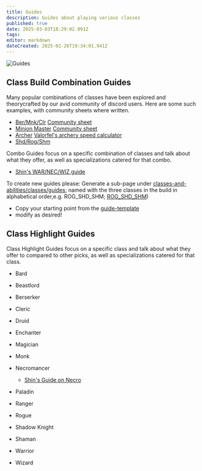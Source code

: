 ```yaml
---
title: Guides
description: Guides about playing various classes
published: true
date: 2025-03-03T18:29:02.091Z
tags: 
editor: markdown
dateCreated: 2025-02-26T19:34:01.941Z
---
```


![Guides](/images/guides.webp)


## Class Build Combination Guides

Many popular combinations of classes have been explored and theorycrafted by our avid community of discord users. Here are some such examples, with community sheets where written.

- [Ber/Mnk/Clr](https://discord.com/channels/1204418766318862356/1326180461973868638) [Community sheet](https://docs.google.com/spreadsheets/d/e/2PACX-1vQZjjDWT7L52mBGZfINOQpPAch4drBaj9NdZW8NJG3Qs5OeB6Ss6J9qzmVScJ4HRos-S_5_Qf-mezAE/pubhtml)
- [Minion Master](https://discord.com/channels/1204418766318862356/1324925788927164458) [Community sheet](https://docs.google.com/spreadsheets/d/1JvRP0JYupPRjlFyMcjl8TqlA896rQ25YyiffeQsudXI/edit?usp=sharing)
- [Archer](https://discord.com/channels/1204418766318862356/1300203842998370364) [Valorfel's archery speed calculator](https://docs.google.com/spreadsheets/d/10631B-uS0ea73vspufD8QOMCtw8xMn1AYM1xZk4mEZ4/edit?usp=sharing)
- [Shd/Rog/Shm](https://discord.com/channels/1204418766318862356/1303234066627297363) 


Combo Guides focus on a specific combination of classes and talk about what they offer, as well as specializations catered for that combo.

- [Shin's WAR/NEC/WIZ guide](shin-war-nec-wiz)

To create new guides please: 
Generate a sub-page under [classes-and-abilities/classes/guides](/classes-and-abilities/classes/guides/); named with the three classes in the build in alphabetical order,e.g. ROG_SHD_SHM; [ROG_SHD_SHM](/classes-and-abilities/classes/guides/ROG_SHD_SHM))
- Copy your starting point from the [guide-template](/classes-and-abilities/classes/guides/guide-template)
- modify as desired!


## Class Highlight Guides

Class Highlight Guides focus on a specific class and talk about what they offer to compared to other picks, as well as specializations catered for that class.

- Bard

- Beastlord

- Berserker

- Cleric

- Druid

- Enchanter

- Magician

- Monk

- Necromancer
    - [Shin's Guide on Necro](shin-necro)

- Paladin

- Ranger

- Rogue

- Shadow Knight

- Shaman

- Warrior

- Wizard

